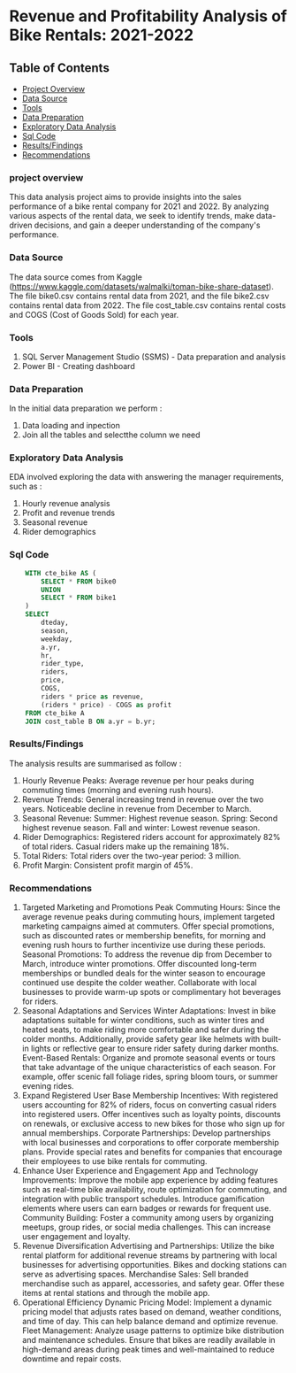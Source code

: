 # Revenue and Profitability Analysis of Bike Rentals: 2021-2022

## Table of Contents
- [Project Overview](#project-overview)
- [Data Source](#data-source)
- [Tools](#tools)
- [Data Preparation](#data-preparation)
- [Exploratory Data Analysis](#exploratory-data-analysis)
- [Sql Code](#Sql-Code)
- [Results/Findings](#resultsfindings)
- [Recommendations](#recommendations)
  
### project overview
This data analysis project aims to provide insights into the sales performance of a bike rental company for 2021 and 2022. By analyzing various aspects of the rental data, we seek to identify trends, make data-driven decisions, and gain a deeper understanding of the company's performance. 

### Data Source
The data source comes from Kaggle (https://www.kaggle.com/datasets/walmalki/toman-bike-share-dataset). The file bike0.csv contains rental data from 2021, and the file bike2.csv contains rental data from 2022. The file cost_table.csv contains rental costs and COGS (Cost of Goods Sold) for each year.

### Tools
1. SQL Server Management Studio (SSMS) - Data preparation and analysis
2. Power BI - Creating dashboard

### Data Preparation
In the initial data preparation we perform :
1. Data loading and inpection
2. Join all the tables and selectthe column we need

### Exploratory Data Analysis
EDA involved exploring the data with answering the manager requirements, such as :
1. Hourly revenue analysis
2. Profit and revenue trends
3. Seasonal revenue
4. Rider demographics

### Sql Code
```sql
    WITH cte_bike AS (
        SELECT * FROM bike0
        UNION
        SELECT * FROM bike1
    )
    SELECT 
        dteday,
        season,
        weekday,
        a.yr,
        hr,
        rider_type,
        riders,
        price,
        COGS,
        riders * price as revenue,
        (riders * price) - COGS as profit
    FROM cte_bike A
    JOIN cost_table B ON a.yr = b.yr;
```

### Results/Findings
The analysis results are summarised as follow :
1. Hourly Revenue Peaks:
Average revenue per hour peaks during commuting times (morning and evening rush hours).
2. Revenue Trends:
General increasing trend in revenue over the two years.
Noticeable decline in revenue from December to March.
3. Seasonal Revenue:
Summer: Highest revenue season.
Spring: Second highest revenue season.
Fall and winter: Lowest revenue season.
4. Rider Demographics:
Registered riders account for approximately 82% of total riders.
Casual riders make up the remaining 18%.
5. Total Riders:
Total riders over the two-year period: 3 million.
6. Profit Margin:
Consistent profit margin of 45%.

### Recommendations
1. Targeted Marketing and Promotions
Peak Commuting Hours: Since the average revenue peaks during commuting hours, implement targeted marketing campaigns aimed at commuters. Offer special promotions, such as discounted rates or membership benefits, for morning and evening rush hours to further incentivize use during these periods.
Seasonal Promotions: To address the revenue dip from December to March, introduce winter promotions. Offer discounted long-term memberships or bundled deals for the winter season to encourage continued use despite the colder weather. Collaborate with local businesses to provide warm-up spots or complimentary hot beverages for riders.
2. Seasonal Adaptations and Services
Winter Adaptations: Invest in bike adaptations suitable for winter conditions, such as winter tires and heated seats, to make riding more comfortable and safer during the colder months. Additionally, provide safety gear like helmets with built-in lights or reflective gear to ensure rider safety during darker months.
Event-Based Rentals: Organize and promote seasonal events or tours that take advantage of the unique characteristics of each season. For example, offer scenic fall foliage rides, spring bloom tours, or summer evening rides.
3. Expand Registered User Base
Membership Incentives: With registered users accounting for 82% of riders, focus on converting casual riders into registered users. Offer incentives such as loyalty points, discounts on renewals, or exclusive access to new bikes for those who sign up for annual memberships.
Corporate Partnerships: Develop partnerships with local businesses and corporations to offer corporate membership plans. Provide special rates and benefits for companies that encourage their employees to use bike rentals for commuting.
4. Enhance User Experience and Engagement
App and Technology Improvements: Improve the mobile app experience by adding features such as real-time bike availability, route optimization for commuting, and integration with public transport schedules. Introduce gamification elements where users can earn badges or rewards for frequent use.
Community Building: Foster a community among users by organizing meetups, group rides, or social media challenges. This can increase user engagement and loyalty.
5. Revenue Diversification
Advertising and Partnerships: Utilize the bike rental platform for additional revenue streams by partnering with local businesses for advertising opportunities. Bikes and docking stations can serve as advertising spaces.
Merchandise Sales: Sell branded merchandise such as apparel, accessories, and safety gear. Offer these items at rental stations and through the mobile app.
6. Operational Efficiency
Dynamic Pricing Model: Implement a dynamic pricing model that adjusts rates based on demand, weather conditions, and time of day. This can help balance demand and optimize revenue.
Fleet Management: Analyze usage patterns to optimize bike distribution and maintenance schedules. Ensure that bikes are readily available in high-demand areas during peak times and well-maintained to reduce downtime and repair costs.
